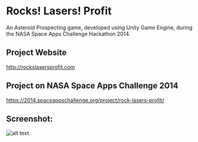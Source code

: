 Rocks! Lasers! Profit
=====================

An Asteroid Prospecting game, developed using Unity Game Engine, during the NASA Space Apps Challenge Hackathon 2014.

Project Website
---------------
http://rockslasersprofit.com

Project on NASA Space Apps Challenge 2014
-----------------------------------------
https://2014.spaceappschallenge.org/project/rock-lasers-profit/

Screenshot:
-----------
![alt text](https://raw.github.com/oosidat/NASAHack2014-asteroids/master/Rocks-Lasers-Profit.png "Rocks Lasers Profit")
